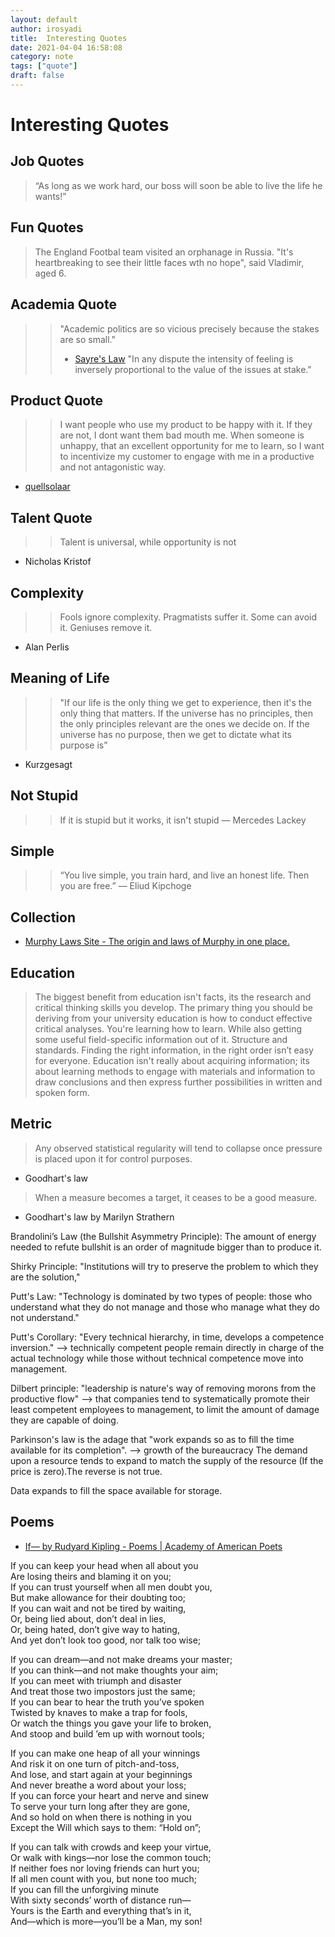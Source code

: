 ```yaml
---
layout: default
author: irosyadi
title:  Interesting Quotes
date: 2021-04-04 16:58:08
category: note
tags: ["quote"]
draft: false
---
```


# Interesting Quotes

## Job Quotes
> “As long as we work hard, our boss will soon be able to live the life he wants!”

## Fun Quotes
> The England Footbal team visited an orphanage in Russia. "It's heartbreaking to see their little faces wth no hope", said Vladimir, aged 6.

## Academia Quote

>> "Academic politics are so vicious precisely because the stakes are so small."
>> - [Sayre's Law](https://en.m.wikipedia.org/wiki/Sayre%27s_law)
>> "In any dispute the intensity of feeling is inversely proportional to the value of the issues at stake."

## Product Quote
>> I want people who use my product to be happy with it.
>> If they are not, I dont want them bad mouth me.
>> When someone is unhappy, that an excellent opportunity for me to learn, so I want to incentivize my customer to engage with me in a productive and not antagonistic way.
- [quellsolaar](https://news.ycombinator.com/item?id=24562019)

## Talent Quote
>> Talent is universal, while opportunity is not
- Nicholas Kristof

## Complexity
>> Fools ignore complexity. Pragmatists suffer it. Some can avoid it. Geniuses remove it.
- Alan Perlis

## Meaning of Life
>> "If our life is the only thing we get to experience, then it's the only thing that matters. If the universe has no principles, then the only principles relevant are the ones we decide on. If the universe has no purpose, then we get to dictate what its purpose is"
- Kurzgesagt

## Not Stupid
>> If it is stupid but it works, it isn't stupid
― Mercedes Lackey


## Simple
>>“You live simple, you train hard, and live an honest life. Then you are free.”
― Eliud Kipchoge


## Collection
- [Murphy Laws Site - The origin and laws of Murphy in one place.](http://www.murphys-laws.com/)

## Education
> The biggest benefit from education isn't facts, its the research and critical thinking skills you develop.
> The primary thing you should be deriving from your university education is how to conduct effective critical analyses.
> You're learning how to learn. While also getting some useful field-specific information out of it.
> Structure and standards.  Finding the right information, in the right order isn’t easy for everyone.
> Education isn't really about acquiring information; its about learning methods to engage with materials and information to draw conclusions and then express further possibilities in written and spoken form.

## Metric
> Any observed statistical regularity will tend to collapse once pressure is placed upon it for control purposes.
- Goodhart's law
> When a measure becomes a target, it ceases to be a good measure.
-  Goodhart's law by Marilyn Strathern 

Brandolini’s Law (the Bullshit Asymmetry Principle):
The amount of energy needed to refute bullshit is an order of magnitude bigger than to produce it.

Shirky Principle:
"Institutions will try to preserve the problem to which they are the solution,"

Putt's Law: "Technology is dominated by two types of people:  those who understand what they do not manage and those who manage what they do not understand."

Putt's Corollary: "Every technical hierarchy, in time, develops a competence inversion." --> technically competent people remain directly in charge of the actual technology while those without technical competence move into management.

Dilbert principle: "leadership is nature's way of removing morons from the productive flow" --> that companies tend to systematically promote their least competent employees to management, to limit the amount of damage they are capable of doing.

Parkinson's law is the adage that "work expands so as to fill the time available for its completion". --> growth of the bureaucracy
The demand upon a resource tends to expand to match the supply of the resource (If the price is zero).The reverse is not true.

Data expands to fill the space available for storage.


## Poems
- [If— by Rudyard Kipling - Poems | Academy of American Poets](https://poets.org/poem/if)

If you can keep your head when all about you  
 Are losing theirs and blaming it on you;  
If you can trust yourself when all men doubt you,  
 But make allowance for their doubting too;  
If you can wait and not be tired by waiting,  
 Or, being lied about, don’t deal in lies,  
Or, being hated, don’t give way to hating,  
 And yet don’t look too good, nor talk too wise;

If you can dream—and not make dreams your master;  
 If you can think—and not make thoughts your aim;  
If you can meet with triumph and disaster  
 And treat those two impostors just the same;  
If you can bear to hear the truth you’ve spoken  
 Twisted by knaves to make a trap for fools,  
Or watch the things you gave your life to broken,  
 And stoop and build ’em up with wornout tools;

If you can make one heap of all your winnings  
 And risk it on one turn of pitch-and-toss,  
And lose, and start again at your beginnings  
 And never breathe a word about your loss;  
If you can force your heart and nerve and sinew  
 To serve your turn long after they are gone,  
And so hold on when there is nothing in you  
 Except the Will which says to them: “Hold on”;

If you can talk with crowds and keep your virtue,  
 Or walk with kings—nor lose the common touch;  
If neither foes nor loving friends can hurt you;  
 If all men count with you, but none too much;  
If you can fill the unforgiving minute  
With sixty seconds’ worth of distance run—  
 Yours is the Earth and everything that’s in it,  
And—which is more—you’ll be a Man, my son!